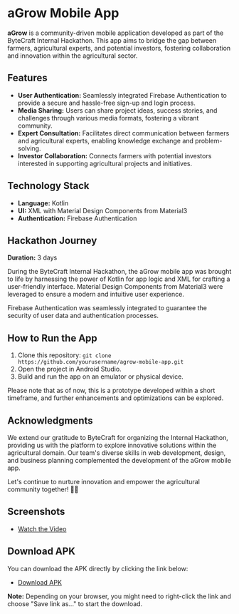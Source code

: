 # aGrow Mobile App



**aGrow** is a community-driven mobile application developed as part of the ByteCraft Internal Hackathon. This app aims to bridge the gap between farmers, agricultural experts, and potential investors, fostering collaboration and innovation within the agricultural sector.

## Features

- **User Authentication:** Seamlessly integrated Firebase Authentication to provide a secure and hassle-free sign-up and login process.
- **Media Sharing:** Users can share project ideas, success stories, and challenges through various media formats, fostering a vibrant community.
- **Expert Consultation:** Facilitates direct communication between farmers and agricultural experts, enabling knowledge exchange and problem-solving.
- **Investor Collaboration:** Connects farmers with potential investors interested in supporting agricultural projects and initiatives.

## Technology Stack

- **Language:** Kotlin
- **UI:** XML with Material Design Components from Material3
- **Authentication:** Firebase Authentication

## Hackathon Journey

**Duration:** 3 days

During the ByteCraft Internal Hackathon, the aGrow mobile app was brought to life by harnessing the power of Kotlin for app logic and XML for crafting a user-friendly interface. Material Design Components from Material3 were leveraged to ensure a modern and intuitive user experience.

Firebase Authentication was seamlessly integrated to guarantee the security of user data and authentication processes.

## How to Run the App

1. Clone this repository: `git clone https://github.com/yourusername/agrow-mobile-app.git`
2. Open the project in Android Studio.
3. Build and run the app on an emulator or physical device.

Please note that as of now, this is a prototype developed within a short timeframe, and further enhancements and optimizations can be explored.

## Acknowledgments

We extend our gratitude to ByteCraft for organizing the Internal Hackathon, providing us with the platform to explore innovative solutions within the agricultural domain. Our team's diverse skills in web development, design, and business planning complemented the development of the aGrow mobile app.

Let's continue to nurture innovation and empower the agricultural community together! 🌱🚀

## Screenshots

- [Watch the Video](https://youtube.com/shorts/EMAIhuYwzTU)

## Download APK

You can download the APK directly by clicking the link below:
- [Download APK](https://drive.google.com/uc?export=download&id=1pTQbC8r-soxILEiheu878NOR0SKy-_K9)

**Note:** Depending on your browser, you might need to right-click the link and choose "Save link as..." to start the download.
